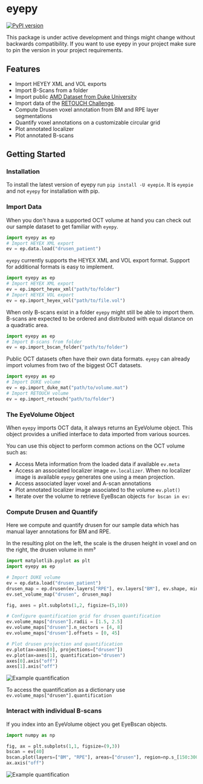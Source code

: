 # eyepy

[![PyPI version](https://badge.fury.io/py/eyepie.svg)](https://badge.fury.io/py/eyepie)


This package is under active development and things might change without
backwards compatibility. If you want to use eyepy in your project make sure to
pin the version in your project requirements.


## Features

* Import HEYEY XML and VOL exports
* Import B-Scans from a folder
* Import public [AMD Dataset from Duke University](https://people.duke.edu/~sf59/RPEDC_Ophth_2013_dataset.htm)
* Import data of the [RETOUCH Challenge](https://retouch.grand-challenge.org/).
* Compute Drusen voxel annotation from BM and RPE layer segmentations
* Quantify voxel annotations on a customizable circular grid
* Plot annotated localizer
* Plot annotated B-scans

## Getting Started

### Installation
To install the latest version of eyepy run `pip install -U eyepie`. It is `eyepie` and not `eyepy` for installation with pip.

### Import Data
When you don't hava a supported OCT volume at hand you can check out our sample dataset to get familiar with `eyepy`.
```python
import eyepy as ep
# Import HEYEX XML export
ev = ep.data.load("drusen_patient")
```

`eyepy` currently supports the HEYEX XML and VOL export format. Support for additional formats is easy to implement.

```python
import eyepy as ep
# Import HEYEX XML export
ev = ep.import_heyex_xml("path/to/folder")
# Import HEYEX VOL export
ev = ep.import_heyex_vol("path/to/file.vol")
```

When only B-scans exist in a folder `eyepy` might still be able to import them. B-scans are expected to be ordered and distributed with equal distance on a quadratic area.
```python
import eyepy as ep
# Import B-scans from folder
ev = ep.import_bscan_folder("path/to/folder")
```

Public OCT datasets often have their own data formats. `eyepy` can already import volumes from two of the biggest OCT datasets.
```python
import eyepy as ep
# Import DUKE volume
ev = ep.import_duke_mat("path/to/volume.mat")
# Import RETOUCH volume
ev = ep.import_retouch("path/to/folder")
```

### The EyeVolume Object
When `eyepy` imports OCT data, it always returns an EyeVolume object. This object provides a unified interface to data imported from various sources.

You can use this object to perform common actions on the OCT volume such as:

+ Access Meta information from the loaded data if available `ev.meta`
+ Access an associated localizer image `ev.localizer`. When no localizer image is available `eyepy` generates one using a mean projection.
+ Access associated layer voxel and A-scan annotations
+ Plot annotated localizer image associated to the volume `ev.plot()`
+ Iterate over the volume to retrieve EyeBscan objects `for bscan in ev:`

### Compute Drusen and Quantify
Here we compute and quantify drusen for our sample data which has manual layer annotations for BM and RPE.

In the resulting plot on the left, the scale is the drusen height in voxel and on the right, the drusen volume in mm³

```python
import matplotlib.pyplot as plt
import eyepy as ep

# Import DUKE volume
ev = ep.data.load("drusen_patient")
drusen_map = ep.drusen(ev.layers["RPE"], ev.layers["BM"], ev.shape, minimum_height=2)
ev.set_volume_map("drusen", drusen_map)

fig, axes = plt.subplots(1,2, figsize=(5,10))

# Configure quantification grid for drusen quantification
ev.volume_maps["drusen"].radii = [1.5, 2.5]
ev.volume_maps["drusen"].n_sectors = [4, 8]
ev.volume_maps["drusen"].offsets = [0, 45]

# Plot drusen projection and quantification
ev.plot(ax=axes[0], projections=["drusen"])
ev.plot(ax=axes[1], quantification="drusen")
axes[0].axis("off")
axes[1].axis("off")
```
![Example quantification](examples/drusen_quantification.jpeg)

To access the quantification as a dictionary use `ev.volume_maps["drusen"].quantification`

### Interact with individual B-scans
If you index into an EyeVolume object you get EyeBscan objects.

```python
import numpy as np

fig, ax = plt.subplots(1,1, figsize=(9,3))
bscan = ev[40]
bscan.plot(layers=["BM", "RPE"], areas=["drusen"], region=np.s_[150:300, :], ax=ax)
ax.axis("off")
```

![Example quantification](examples/bscan_visualization.jpeg)

